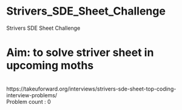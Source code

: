 # Strivers_SDE_Sheet_Challenge
Strivers SDE Sheet Challenge <br>

<h1> Aim: to solve striver sheet in upcoming moths </h1> <br>
https://takeuforward.org/interviews/strivers-sde-sheet-top-coding-interview-problems/ <br>
Problem count : 0
